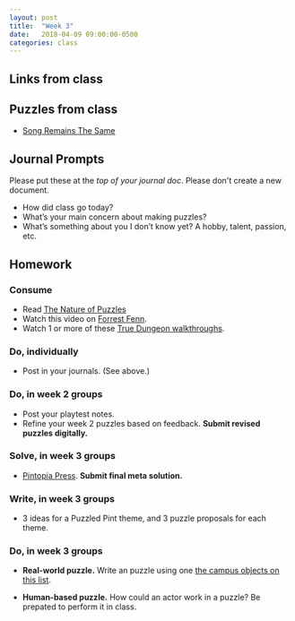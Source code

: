 ```yaml
---
layout: post
title:  "Week 3"
date:   2018-04-09 09:00:00-0500
categories: class
---
```


## Links from class

## Puzzles from class

* [Song Remains The Same](http://www.mysteryleague.com/static/puzzles/Song_Remains_The_Same.pdf)

## Journal Prompts

Please put these at the *top of your journal doc*. Please don't create a new document.

* How did class go today?
* What’s your main concern about making puzzles? 
* What’s something about you I don’t know yet? A hobby, talent, passion, etc.

## Homework

### Consume

* Read [The Nature of Puzzles](/pdf/Nature-of-puzzles.pdf)
* Watch this video on [Forrest Fenn](https://www.youtube.com/watch?v=j4ahNpQLgdk&feature=youtu.be).
* Watch 1 or more of these [True Dungeon walkthroughs](https://docs.google.com/document/d/1sYjMYZe4JLL7805Jl6E_b1RWc0E3O_oG-OARUEWtVP0/edit#heading=h.wnb78vfauo0w).

### Do, individually

* Post in your journals. (See above.)

### Do, in week 2 groups

* Post your playtest notes.
* Refine your week 2 puzzles based on feedback. **Submit revised puzzles digitally.**

### Solve, in week 3 groups

* [Pintopia Press](https://drive.google.com/file/d/0B4yrhiUGyiJrSmNBSV9ZbjFUaGs/view). **Submit final meta solution.**

### Write, in week 3 groups

* 3 ideas for a Puzzled Pint theme, and 3 puzzle proposals for each theme.

### Do, in week 3 groups

* **Real-world puzzle.** Write an puzzle using one [the campus objects on this list](/campus).

* **Human-based puzzle.** How could an actor work in a puzzle? Be prepated to perform it in class.
